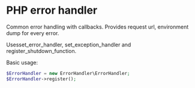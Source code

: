 PHP error handler
=================

Common error handling with callbacks. Provides request url, environment dump for every error.

Usesset_error_handler, set_exception_handler and register_shutdown_function.

Basic usage:

```php
$ErrorHandler = new ErrorHandler\ErrorHandler;
$ErrorHandler->register();
```
